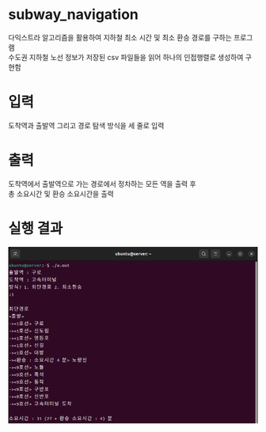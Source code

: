 # subway_navigation
다익스트라 알고리즘을 활용하여 지하철 최소 시간 및 최소 환승 경로를 구하는 프로그램 <br>
수도권 지하철 노선 정보가 저장된 csv 파일들을 읽어 하나의 인접행렬로 생성하여 구현함

# 입력
도착역과 출발역 그리고 경로 탐색 방식을 세 줄로 입력

# 출력
도착역에서 출발역으로 가는 경로에서 정차하는 모든 역을 출력 후 <br>
총 소요시간 및 환승 소요시간을 출력

# 실행 결과
![poco](/img/navi_0.png)
